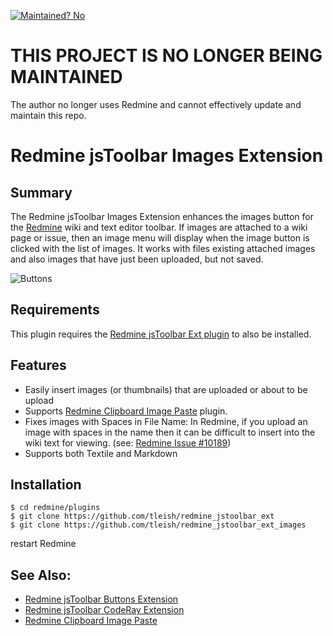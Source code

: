 [![Maintained? No](https://img.shields.io/badge/maintained%3F-no!-red.svg)](https://shields.io/)
# THIS PROJECT IS NO LONGER BEING MAINTAINED
The author no longer uses Redmine and cannot effectively update and maintain this repo.

# Redmine jsToolbar Images Extension

## Summary

The Redmine jsToolbar Images Extension enhances the images button for the [Redmine](http://www.redmine.org/) wiki and text editor toolbar.  If images are attached to a wiki page or issue, then an image menu will display when the image button is clicked with the list of images.  It works with files existing attached images and also images that have just been uploaded, but not saved.

![Buttons](https://raw.githubusercontent.com/tleish/redmine_jstoolbar_ext_images/master/assets/images/screenshot.png)

## Requirements

This plugin requires the [Redmine jsToolbar Ext plugin](https://github.com/tleish/redmine_jstoolbar_ext) to also be installed.

## Features
* Easily insert images (or thumbnails) that are uploaded or about to be upload 
* Supports [Redmine Clipboard Image Paste](https://github.com/peclik/clipboard_image_paste) plugin.
* Fixes images with Spaces in File Name: In Redmine, if you upload an image with spaces in the name then it can be difficult to insert into the wiki text for viewing. (see: [Redmine Issue #10189](http://www.redmine.org/issues/10189))
* Supports both Textile and Markdown

## Installation

```
$ cd redmine/plugins
$ git clone https://github.com/tleish/redmine_jstoolbar_ext
$ git clone https://github.com/tleish/redmine_jstoolbar_ext_images
```

restart Redmine

## See Also:
                                 
* [Redmine jsToolbar Buttons Extension](https://github.com/tleish/redmine_jstoolbar_ext_buttons)
* [Redmine jsToolbar CodeRay Extension](https://github.com/tleish/redmine_jstoolbar_ext_coderay)
* [Redmine Clipboard Image Paste](https://github.com/peclik/clipboard_image_paste)
